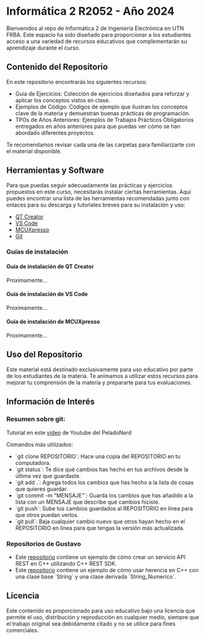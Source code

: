 # Informática 2 R2052 - Año 2024
Bienvenidos al repo de Informática 2 de Ingeniería Electrónica en UTN FRBA.
Este espacio ha sido diseñado para proporcionar a los estudiantes acceso a una variedad de recursos educativos que complementarán su aprendizaje durante el curso.

## Contenido del Repositorio

En este repositorio encontrarás los siguientes recursos:

- Guía de Ejercicios: Colección de ejercicios diseñados para reforzar y aplicar los conceptos vistos en clase.
- Ejemplos de Código: Códigos de ejemplo que ilustran los conceptos clave de la materia y demuestran buenas prácticas de programación.
- TPOs de Años Anteriores: Ejemplos de Trabajos Prácticos Obligatorios entregados en años anteriores para que puedas ver cómo se han abordado diferentes proyectos.

Te recomendamos revisar cada una de las carpetas para familiarizarte con el material disponible.

## Herramientas y Software

Para que puedas seguir adecuadamente las prácticas y ejercicios propuestos en este curso, necesitarás instalar ciertas herramientas. Aquí puedes encontrar una lista de las herramientas recomendadas junto con enlaces para su descarga y tutoriales breves para su instalación y uso:

- [QT Creator](https://www.qt.io/download-qt-installer-oss)
- [VS Code](https://code.visualstudio.com/Download)
- [MCUXpresso](https://www.nxp.com/design/design-center/software/development-software/mcuxpresso-software-and-tools-/mcuxpresso-integrated-development-environment-ide:MCUXpresso-IDE)
- [Git](https://git-scm.com/downloads)

### Guías de instalación

#### Guía de instalación de QT Creator

Proximamente...

#### Guía de instalación de VS Code

Proximamente...

#### Guía de instalación de MCUXpresso

Proximamente...

## Uso del Repositorio

Este material está destinado exclusivamente para uso educativo por parte de los estudiantes de la materia. Te animamos a utilizar estos recursos para mejorar tu comprensión de la materia y prepararte para tus evaluaciones.

## Información de Interés

### Resumen sobre git:
Tutorial en este [video](https://www.youtube.com/watch?v=kEPF-MWGq1w&ab_channel=PeladoNerd) de Youtube del PeladoNerd

Comandos más utilizados:
- ´git clone REPOSITORIO´: Hace una copia del REPOSITORIO en tu computadora.
- ´git status´: Te dice qué cambios has hecho en tus archivos desde la última vez que guardaste.
- ´git add .´: Agrega todos los cambios que has hecho a la lista de cosas que quieres guardar.
- ´git commit -m "MENSAJE"´: Guarda los cambios que has añadido a la lista con un MENSAJE que describe qué cambios hiciste.
- ´git push´: Sube tus cambios guardados al REPOSITORIO en línea para que otros puedan verlos.
- ´git pull´: Baja cualquier cambio nuevo que otros hayan hecho en el REPOSITORIO en línea para que tengas la versión más actualizada.

### Repositorios de Gustavo

- Este [repositorio](https://github.com/gjfresno/Info2-Cpp-HttpRest) contiene un ejemplo de cómo crear un servicio API REST en C++ utilizando C++ REST SDK.
- Este [repositorio](https://github.com/gjfresno/Info2-Cpp-Herencia) contiene un ejemplo de cómo usar herencia en C++ con una clase base ´String´ y una clase derivada ´String_Numerico´.


[]()

## Licencia

Este contenido es proporcionado para uso educativo bajo una licencia que permite el uso, distribución y reproducción en cualquier medio, siempre que el trabajo original sea debidamente citado y no se utilice para fines comerciales.

